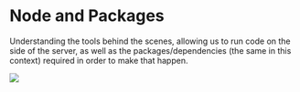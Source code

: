 # Node and Packages

Understanding the tools behind the scenes, allowing us to run code on the side of the server, as well as the packages/dependencies (the same in this context) required in order to make that happen.

<a href="/node-and-packages/node.js-and-express"><img id="node" src="/assets/images/node.png" loading="eager" /></a>